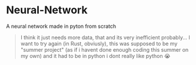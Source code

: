 # Neural-Network
A neural network made in pyton from scratch 
> I think it just needs more data, that and its very inefficient probably...
> I want to try again (in Rust, obviusly), this was supposed to be my "summer project" (as if i havent done enough coding this summer on my own) and it had to be in python
> i dont really like python 😭
